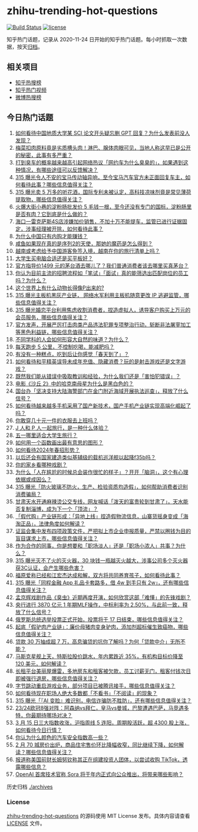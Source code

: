 # zhihu-trending-hot-questions

[![Build Status](https://github.com/justjavac/zhihu-trending-hot-questions/workflows/ci/badge.svg?branch=master)](https://github.com/justjavac/zhihu-trending-hot-questions/actions)
[![license](https://img.shields.io/github/license/justjavac/zhihu-trending-hot-questions)](https://github.com/justjavac/zhihu-trending-hot-questions/blob/master/LICENSE)

知乎热门话题，记录从 2020-11-24
日开始的知乎热门话题。每小时抓取一次数据，按天[归档](./archives)。

## 相关项目

- [知乎热搜榜](https://github.com/justjavac/zhihu-trending-top-search)
- [知乎热门视频](https://github.com/justjavac/zhihu-trending-hot-video)
- [微博热搜榜](https://github.com/justjavac/weibo-trending-hot-search)

## 今日热门话题

<!-- BEGIN -->
<!-- 最后更新时间 Sat Mar 16 2024 01:14:26 GMT+0800 (China Standard Time) -->

1. [如何看待中国地质大学某 SCI 论文开头疑忘删 GPT 回复？为什么发表前没人发现？](https://www.zhihu.com/question/648600571)
1. [梅菜扣肉原料竟是劣质槽头肉！淋巴、腺体肉眼可见，当地人称这早已是公开的秘密，此事有多严重？](https://www.zhihu.com/question/648738609)
1. [打到臭车的概率越来越高引起网络热议「网约车为什么臭臭的」，如果遇到这种情况，有哪些途径可以反馈解决？](https://www.zhihu.com/question/648693255)
1. [315 曝光令人不安的宝马传动轴异响，至今宝马汽车官方未正面回复车主，如何看待此事？哪些信息值得关注？](https://www.zhihu.com/question/648744029)
1. [315 曝光卖 5 万多的听花酒，国际专利未被认定，高科技凉味剂竟是常见薄荷提取物，哪些信息值得关注？](https://www.zhihu.com/question/648739176)
1. [火爆大街小巷的淀粉肠批发价 5 毛钱一根，至今还没有专门的国标，淀粉肠里是否有肉？它到底是什么做的？](https://www.zhihu.com/question/648725072)
1. [海口一雷克萨斯4S店涉嫌加价销售，不加十万不能提车，监管已进行证据固定，涉事经理被开除，如何看待此事？](https://www.zhihu.com/question/648586179)
1. [为什么中国只有内购才能赚钱？](https://www.zhihu.com/question/543454133)
1. [咸鱼如果现在真的是序列2的天使，那她的魔药是怎么得到？](https://www.zhihu.com/question/647966291)
1. [越南或考虑给予中国游客免签入境，越南在你的旅行清单上吗？](https://www.zhihu.com/question/648177826)
1. [大学生买电脑合适还是买平板好？](https://www.zhihu.com/question/648608318)
1. [官方指导价1499 元的茅台酒去哪儿了？我们普通消费者该去哪里买真茅台？](https://www.zhihu.com/question/648656253)
1. [你认为目前主流的招聘流程如「笔试」「面试」真的能筛选出匹配岗位的员工吗？为什么？](https://www.zhihu.com/question/646487173)
1. [这个世界上有什么动物长得像P出来的?](https://www.zhihu.com/question/542741435)
1. [315 曝光主板机黑灰产业链， 网络水军利用主板机随意更改 IP 逃避监管，哪些信息值得关注？](https://www.zhihu.com/question/648734561)
1. [315 曝光婚恋平台利用焦虑收割消费者，捏造虚拟人，诱导客户购买上万元的会员服务，哪些信息值得关注？](https://www.zhihu.com/question/648742620)
1. [官方发声，开展严厉打击肉类产品违法犯罪专项整治行动，斩断非法屠宰加工等黑色利益链，哪些信息值得关注？](https://www.zhihu.com/question/648739916)
1. [不同学科的人会如何形容大自然的味道？为什么？](https://www.zhihu.com/question/648340317)
1. [每天跑步 5 公里，不控制吃喝，能减肥吗？](https://www.zhihu.com/question/647590599)
1. [有没有一种糕点，吃到后让你感觉「春天到了」？](https://www.zhihu.com/question/645394234)
1. [如何看待和平精英误导未成年充值、隐藏消费？玩的是射击游戏还是文字游戏？](https://www.zhihu.com/question/648686915)
1. [既然我们能从错误中吸取教训和经验，为什么我们还是「害怕犯错误」？](https://www.zhihu.com/question/648283158)
1. [电影《沙丘 2》中的哈克南母星为什么是黑白色的？](https://www.zhihu.com/question/648172411)
1. [国台办「坚决支持大陆海警部门在金门附近海域开展执法巡查」，释放了什么信号？](https://www.zhihu.com/question/648708928)
1. [如何看待越来越多手机采用了国产新技术，国产手机产业链实现高端化崛起了吗？](https://www.zhihu.com/question/648663855)
1. [你敢穿几十元一件的衣服去上班吗？](https://www.zhihu.com/question/647472287)
1. [J 人和 P 人一起旅行，是一种什么体验？](https://www.zhihu.com/question/646579710)
1. [五一哪里适合大学生旅行？](https://www.zhihu.com/question/646943314)
1. [如何用一个函数画出最有意思的图形？](https://www.zhihu.com/question/648360740)
1. [如何看待2024年春招形势？](https://www.zhihu.com/question/639951275)
1. [以后还会有国家建造类似基辅级的载机巡洋舰以起降f35b吗？](https://www.zhihu.com/question/646719214)
1. [你的家乡看哪种戏剧？](https://www.zhihu.com/question/644350916)
1. [为什么「人在尴尬的时候总会装作很忙的样子」？开开「脑洞」，这个有心理依据或成因么？](https://www.zhihu.com/question/646235373)
1. [315 曝光「防火玻璃不防火，生产、检验资质均造假」，如何帮助消费者识别消费骗局？](https://www.zhihu.com/question/648736419)
1. [甘肃天水开通麻辣烫公交专线，网友喊话「泼天的富贵轮到甘肃了」，天水能否复制淄博，成为下一个「顶流」？](https://www.zhihu.com/question/648518368)
1. [「假代购」产业链形成：「异地上线」捏造假物流信息，山寨货摇身变成「海淘正品」，法律角度如何解读？](https://www.zhihu.com/question/648696681)
1. [证监会集中发布四项政策文件，严把拟上市企业申报质量，严禁以圈钱为目的盲目谋求上市，哪些信息值得关注？](https://www.zhihu.com/question/648687063)
1. [作为合作的同事，你是想要和「职场淡人」还是「职场小浓人」共事？为什么？](https://www.zhihu.com/question/648252555)
1. [315 曝光灭不了火的灭火器，30 块钱一瓶越灭火越大，涉事公司多个灭火器获3C认证，会产生哪些危害？](https://www.zhihu.com/question/648737272)
1. [福原爱称已经和江宏杰达成和解，双方将共同养育孩子，如何看待此事？](https://www.zhihu.com/question/648676176)
1. [315 曝光「同程金融 App 礼品卡套路多，借 4w 到手只有 2w」，还有哪些信息值得关注？](https://www.zhihu.com/question/648745679)
1. [孟京辉戏剧作品《臭虫》近期再度开演，如何欣赏这部「难懂」的先锋戏剧？](https://www.zhihu.com/question/648362000)
1. [央行进行 3870 亿元 1 年期MLF操作，中标利率为 2.50%，与此前一致，释放了什么信号？](https://www.zhihu.com/question/648647607)
1. [俄罗斯总统选举投票正式开始，投票将于 17 日结束，哪些信息值得关注？](https://www.zhihu.com/question/648643974)
1. [起底「假驴肉产业链」：廉价母猪肉变身驴肉，添加剂超标催生致癌物，哪些信息值得关注？](https://www.zhihu.com/question/648672361)
1. [贷款 30 万抽成超 7 万，高息骗贷的坑你了解吗？为何「贷款中介」无所不能？](https://www.zhihu.com/question/648597046)
1. [马斯克星舰上天，特斯拉股价跳水，年内累跌近 35%，有机构目标价降至 120 美元，如何解读？](https://www.zhihu.com/question/648644311)
1. [长租平台美丽屋爆雷，多地房东和租客被欠款，员工讨薪无门，租客付钱次日即被强行退房，哪些信息值得关注？](https://www.zhihu.com/question/648589316)
1. [字节跳动重启游戏业务，部分项目已被腾讯接手，哪些信息值得关注？](https://www.zhihu.com/question/648589329)
1. [如何看待现在职场人绝大多数都「不看书」「不阅读」的现象？](https://www.zhihu.com/question/648306945)
1. [315 曝光「『AI 变脸』难识别，电信诈骗防不胜防」，还有哪些信息值得关注？](https://www.zhihu.com/question/648742436)
1. [23/24欧冠8强对阵：阿森纳vs拜仁，皇马vs曼城，巴黎遭遇巴萨，马竞遇多特，你最期待哪场对决？](https://www.zhihu.com/question/648726411)
1. [3 月 15 日三大指数收涨，沪指周线 5 连阳，周期股活跃，超 4300 股上涨，如何看待今日行情？](https://www.zhihu.com/question/648642313)
1. [你认为什么颜色的汽车安全指数高一些？](https://www.zhihu.com/question/647659233)
1. [2 月 70 城房价出炉，商品住宅售价环比降幅收窄，同比继续下降，如何解读？哪些信息值得关注？](https://www.zhihu.com/question/648647612)
1. [报道称美国前财长姆努钦称其正在组建投资人团体，以尝试收购 TikTok，透露哪些信息？](https://www.zhihu.com/question/648582614)
1. [OpenAI 首席技术官称 Sora 将于年内正式向公众推出，将带来哪些影响？](https://www.zhihu.com/question/648545102)

<!-- END -->

历史归档 [./archives](./archives)

### License

[zhihu-trending-hot-questions](https://github.com/justjavac/zhihu-trending-hot-questions)
的源码使用 MIT License 发布。具体内容请查看 [LICENSE](./LICENSE) 文件。
